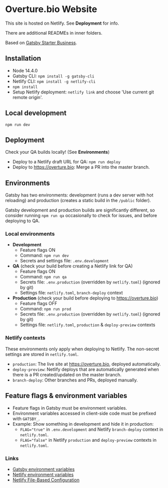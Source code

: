 # Overture.bio Website

This site is hosted on Netlify. See **Deployment** for info.

There are additional READMEs in inner folders.

Based on [Gatsby Starter Business](https://gatsby-starter-business.netlify.com).

## Installation

- Node 14.4.0
- Gatsby CLI: `npm install -g gatsby-cli`
- Netlify CLI: `npm install -g netlify-cli`
- `npm install`
- Setup Netlify deployment: `netlify link` and choose 'Use current git remote origin'.

## Local development

`npm run dev`

## Deployment

Check your QA builds locally! (See **Environments**)

- Deploy to a Netlify draft URL for QA: `npm run deploy`
- Deploy to https://overture.bio: Merge a PR into the master branch.

## Environments

Gatsby has two environments: development (runs a dev server with hot reloading) and production (creates a static build in the `/public` folder).

Gatsby development and production builds are significantly different, so consider running `npm run qa` occasionally to check for issues, and before deploying to QA.

### Local environments

- **Development**
  - Feature flags ON
  - Command: `npm run dev`
  - Secrets and settings file: `.env.development`
- **QA** (check your build before creating a Netlify link for QA)
  - Feature flags ON
  - Command: `npm run qa`
  - Secrets file: `.env.production` (overridden by `netlify.toml`) (ignored by git)
  - Settings file: `netlify.toml`, `branch-deploy` context
- **Production** (check your build before deploying to https://overture.bio)
  - Feature flags OFF
  - Command: `npm run prod`
  - Secrets file: `.env.production` (overridden by `netlify.toml`) (ignored by git)
  - Settings file: `netlify.toml`, `production` & `deploy-preview` contexts

### Netlify contexts

These environments only apply when deploying to Netlify. The non-secret settings are stored in `netlify.toml`.

- `production`: The live site at https://overture.bio, deployed automatically.
- `deploy-preview`: Netlify deploys that are automatically generated when there is a PR created/updated on the master branch.
- `branch-deploy`: Other branches and PRs, deployed manually.

## Feature flags & environment variables

- Feature flags in Gatsby must be environment variables.
- Environment variables accessed in client-side code must be prefixed with `GATSBY_`.
- Example: Show something in development and hide it in production:
  - `FLAG="true"` in `.env.development` and Netlify `branch-deploy` context in `netlify.toml`.
  - `FLAG="false"` in Netlify `production` and `deploy-preview` contexts in `netlify.toml`.

### Links

- [Gatsby environment variables](https://www.gatsbyjs.com/docs/environment-variables/)
- [Netlify environment variables](https://docs.netlify.com/configure-builds/environment-variables/)
- [Netlify File-Based Configuration](https://docs.netlify.com/configure-builds/file-based-configuration/#sample-file)
